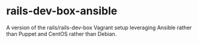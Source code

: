 rails-dev-box-ansible
=====================

A version of the rails/rails-dev-box Vagrant setup leveraging Ansible rather than Puppet and CentOS rather than Debian.
